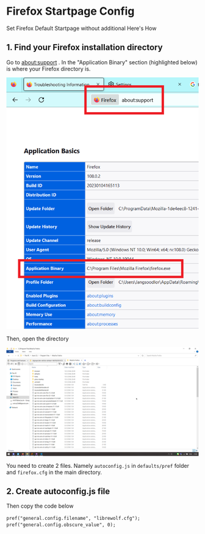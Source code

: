 # Firefox Startpage Config
 Set Firefox Default Startpage without additional 
 Here's How

## 1. Find your Firefox installation directory

Go to [about:support](about:support) . In the "Application Binary" section (highlighted below) is where your Firefox directory is.

![img1](pic/appbin.png)

Then, open the directory

![img2](pic/dir.png)

You need to create 2 files. Namely `autoconfig.js` in `defaults/pref` folder and `firefox.cfg` in the main directory.

## 2. Create autoconfig.js file
Then copy the code below

`pref("general.config.filename", "librewolf.cfg");
pref("general.config.obscure_value", 0);`

